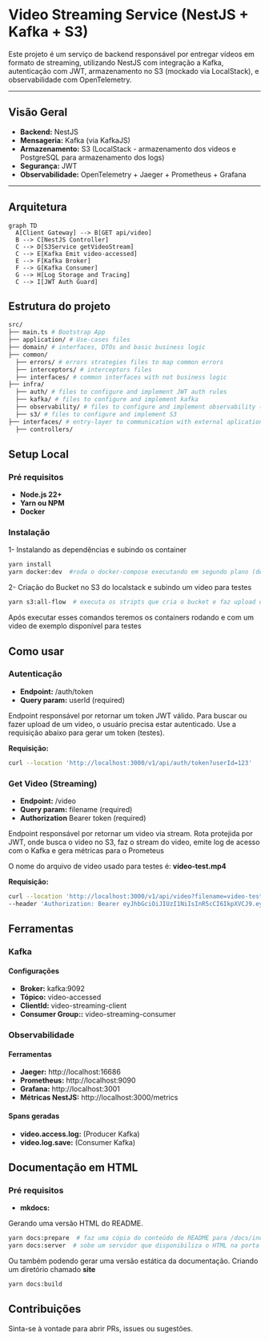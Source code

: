 # Video Streaming Service (NestJS + Kafka + S3)

Este projeto é um serviço de backend responsável por entregar vídeos em formato de streaming, utilizando NestJS com integração a Kafka, autenticação com JWT, armazenamento no S3 (mockado via LocalStack), e observabilidade com OpenTelemetry.

---

## Visão Geral

- **Backend:** NestJS
- **Mensageria:** Kafka (via KafkaJS)
- **Armazenamento:** S3 (LocalStack - armazenamento dos videos e PostgreSQL para armazenamento dos logs)
- **Segurança:** JWT
- **Observabilidade:** OpenTelemetry + Jaeger + Prometheus + Grafana

---

## Arquitetura

```mermaid
graph TD
  A[Client Gateway] --> B[GET api/video]
  B --> C[NestJS Controller]
  C --> D[S3Service getVideoStream]
  C --> E[Kafka Emit video-accessed]
  E --> F[Kafka Broker]
  F --> G[Kafka Consumer]
  G --> H[Log Storage and Tracing]
  C --> I[JWT Auth Guard]
```

## Estrutura do projeto

```bash
src/
├── main.ts # Bootstrap App
├── application/ # Use-cases files
├── domain/ # interfaces, DTOs and basic business logic
├── common/
  ├── errors/ # errors strategies files to map common errors
  ├── interceptors/ # interceptors files
  ├── interfaces/ # common interfaces with not business logic
├── infra/
  ├── auth/ # files to configure and implement JWT auth rules
  ├── kafka/ # files to configure and implement kafka
  ├── observability/ # files to configure and implement observability (logs, metrics and trace)
  ├── s3/ # files to configure and implement S3
├── interfaces/ # entry-layer to communication with external aplications (frontend, api gateway or any other service)
  ├── controllers/
```

## Setup Local

### Pré requisitos

- **Node.js 22+**
- **Yarn ou NPM**
- **Docker**

### Instalação

1- Instalando as dependências e subindo os container

```bash
yarn install
yarn docker:dev  #roda o docker-compose executando em segundo plano (detached).
```

2- Criação do Bucket no S3 do localstack e subindo um video para testes

```bash
yarn s3:all-flow  # executa os stripts que cria o bucket e faz upload de um video (/assets/videos)
```

Após executar esses comandos teremos os containers rodando e com um video de exemplo disponível para testes

## Como usar

### Autenticação

- **Endpoint:** /auth/token
- **Query param:** userId (required)

Endpoint responsável por retornar um token JWT válido.
Para buscar ou fazer upload de um video, o usuário precisa estar autenticado. Use a requisição abaixo para gerar um token (testes).

**Requisição:**

```bash
curl --location 'http://localhost:3000/v1/api/auth/token?userId=123'
```

### Get Video (Streaming)

- **Endpoint:** /video
- **Query param:** filename (required)
- **Authorization** Bearer token (required)

Endpoint responsável por retornar um video via stream.
Rota protejida por JWT, onde busca o video no S3, faz o stream do video, emite log de acesso com o Kafka e gera métricas para o Prometeus

O nome do arquivo de video usado para testes é: **video-test.mp4**

**Requisição:**

```bash
curl --location 'http://localhost:3000/v1/api/video?filename=video-test.mp4' \
--header 'Authorization: Bearer eyJhbGciOiJIUzI1NiIsInR5cCI6IkpXVCJ9.eyJ1c2VySWQiOiIxMjM0NSIsImlhdCI6MTc1MjQ5NTY5NCwiZXhwIjoxNzUyNDk5Mjk0fQ.NUFp25oXoRU-Fd4veXiyUPrKPhYJItrnM6lZm1wT03U'
```

## Ferramentas

### Kafka

#### Configurações

- **Broker:** kafka:9092
- **Tópico:** video-accessed
- **ClientId:** video-streaming-client
- **Consumer Group::** video-streaming-consumer

### Observabilidade

#### Ferramentas

- **Jaeger:** http://localhost:16686
- **Prometheus:** http://localhost:9090
- **Grafana:** http://localhost:3001
- **Métricas NestJS:** http://localhost:3000/metrics

#### Spans geradas

- **video.access.log:** (Producer Kafka)
- **video.log.save:** (Consumer Kafka)

## Documentação em HTML

### Pré requisitos

- **mkdocs:**

Gerando uma versão HTML do README.

```bash
yarn docs:prepare  # faz uma cópia do conteúdo de README para /docs/index.md
yarn docs:server  # sobe um servidor que disponibiliza o HTML na porta :8000
```

Ou também podendo gerar uma versão estática da documentação. Criando um diretório chamado **site**

```bash
yarn docs:build
```

## Contribuições

Sinta-se à vontade para abrir PRs, issues ou sugestões.
